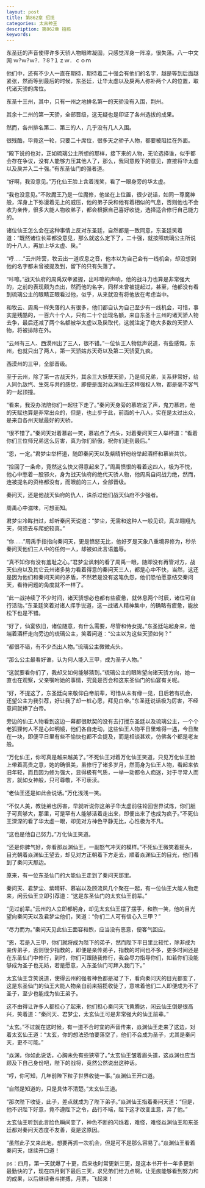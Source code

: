 ```yaml
---
layout: post
title: 第862章 招揽
categories: 太古神王
description: 第862章 招揽
keywords:
---
```


东圣廷的声音使得许多天骄人物眼眸凝固，只感觉浑身一阵凉，很失落。八一中文网   ｗ?ｗ?ｗ?．?８?１ｚｗ．ｃｏｍ

他们中，还有不少人一直在期待，期待着二十强会有他们的名字，越是等到后面越紧张，然而等到最后的时候，东圣廷，让华太虚以及戾两人弥补两个人的位置，取代诸天骄的席位。

东圣十三州，其中，只有一州之地排名第一的天骄没有入围，荆州。

其余十二州的第一天骄，全部晋级，这无疑也是印证了各州选拔的成果。

然而，各州排名第二、第三的人，几乎没有几人入围。

很残酷，毕竟这一轮，只要二十席位，很多天之骄子人物，都要被阻拦在外面。

“殿下说的也对，正如琉璃公主所想的那样，接下来的人物，无论选择谁，似乎都会存在争议，没有人能够力压其他人了，那么，我同意殿下的意见，直接将华太虚以及戾并入二十强。”有东圣仙门的强者道。

“好啊，我没意见。”万化仙王脸上含着浅笑，看了一眼身旁的华太虚。

“我也没意见。”不败魔王乃是一位魔修，他坐在上位置，很少说话，如同一尊魔神般，浑身上下弥漫着无上的威压，他的弟子戾和他有着相似的气息，否则他也不会收为亲传，很多大能人物收弟子，都会根据自己喜好收徒，选择适合修行自己能力的。

诸位仙王怎么会在这种事情上反对东圣廷，自然都是一致同意，东圣廷笑着道：“既然诸位长辈都没意见，那么就这么定下了，二十强，就按照琉璃公主所说的十八人，再加上华太虚、戾。”

“呼……”云州阵营，牧云出一道叹息之音，他本以为自己会有一线机会，却没想到他的名字都未曾被提及到，留下的只有失落了。

“咔嚓。”战天仙府的周禹双拳紧握，出咔嚓的声响，他的战斗力也算是非常强大的，之前的表现颇为杰出，然而他的名字，同样未曾被提起过，甚至，他都没有看到琉璃公主的眼睛正眼看过他，似乎，从来就没有将他放在考虑当中。

和牧云、周禹一样失落的人有很多，他们都自认为自己至少有一线机会，可惜，事实是残酷的，一百六十个人，只有二十个出现名额，来自东圣十三州的诸天骄人物去争，最后还减了两个名额被华太虚以及戾取代，这就注定了绝大多数的天骄人物，将被排除在外。

“云州有三人、西漠州出了三人，很不错。”一位仙王人物低声说道，有些感慨，东州，也就只出了两人，第一天骄姑苏天奇以及第二天骄夏九疯。

西漠州的三甲，全部晋级。

至于云州，除了第一古战天外，其余三大妖孽天骄，乃是师兄弟，关系非常好，给人同仇敌忾、生死与共的感觉，即便是面对焱渊仙王这样强权人物，都是毫不客气的一起顶撞。

“看来，我没办法陪你们一起往下走了。”秦问天身旁的慕岩说了声，鬼刀慕岩，他的天赋也算是非常出众的，但是，也止步于此，前面的十八人，实在是太过出众，是来自各州天赋最好的天骄。

“很不错了。”秦问天对着慕岩一笑，慕岩点了点头，对着秦问天三人举杯道：“看着你们三位师兄弟这么厉害，真为你们骄傲，祝你们走到最后。”

“恩，一定。”君梦尘举杯道，随即秦问天以及紫晴轩纷纷举起酒杯和慕岩共饮。

“捡回了一条命，竟然这么快又得意起来了。”周禹愤恨的看着这四人，极为不悦，他心中憋着一股邪火，身为战天仙府的绝代天骄人物，他周禹自问战力绝，然而，连被提名的资格都没有，而眼前的三人，全部晋级。

秦问天，还是他战天仙府的仇人，诛杀过他们战天仙府不少强者。

周禹心中滋味，可想而知。

君梦尘冷眸扫过，却听秦问天说道：“梦尘，无需和这种人一般见识，真龙翱翔九天，何须去与爬蛇较真。”

“你……”周禹手指指向秦问天，更是愤怒无比，他好歹是天象八重境界修为，秒杀秦问天他们三人中的任何一人，却被如此言语羞辱。

“真不知你有没有羞耻之心。”君梦尘讽刺的看了周禹一眼，随即没有再管对方，战天仙府以及其它云州诸多势力看着得意的秦问天三人，都是心中不快，当然，这还是因为他们和秦问天间的矛盾，不然若是没有这笔仇怨，他们恐怕愿意结交秦问天，看待问题的角度就不一样了。

“此一战持续了不少时间，诸天骄想必也都有些疲惫，就休息两个时辰，诸位可自行活动。”东圣廷笑着对诸人挥手说道，这一战诸人精神集中，的确略有疲惫，能放松下也是不错。

“好了，仙宴依旧，诸位随意，有什么需要，尽管和侍女提。”东圣廷站起身来，他端着酒杯走向旁边的琉璃公主，笑着问道：“公主以为这些天骄如何？”

“都很不错，有不少杰出人物。”琉璃公主微微点头。

“那么公主最看好谁，认为何人能入三甲，成为圣子人物。”

“这就要看你们了，我却又如何能够猜到。”琉璃公主的眼眸望向诸天骄方向，她一直也在观察，父亲嘱咐她的事情，究竟是否会和这东圣仙门的仙宴有关呢。

“好，不提这了，东圣廷向来敬仰白帝前辈，可惜从未有缘一见，日后若有机会，还望公主为我引荐，好让我了却一桩心愿，拜见白帝。”东圣廷说话极为厉害，不经意间就捧了白帝。

旁边的仙王人物看到这边一幕都很默契的没有去打搅东圣廷以及琉璃公主，一个个老狐狸何人不是心如明镜，他们各自走动，这些仙王人物平日里难得一遇，今日聚在一块，即便平日里有些不愉快也都不会提及，而是相谈甚欢，仿佛各个都是老友般。

“万化仙王，你可真是越来越美了。”不死仙王对着万化仙王笑道，只见万化仙王脸上带着高贵之意，她的确很美，虽修行了诸多岁月，然而身为仙王人物，看起来依旧年轻，而且因为修为强大，显得极有气质，一举一动都令人痴迷，对于寻常人而言，就如女神般，只可尊敬，不可亵渎。

“老仙王还是如此会说话。”万化浅浅一笑。

“不仅人美，教徒弟也厉害，早就听说你这弟子华太虚前往轮回世界试炼，你们胆子可真够大，那里，可是罕有人能够活着走出来，即便出来了也成为疯子。”不死仙王深深的看了华太虚一眼，却见对方神色平静无比，心性极为不凡。

“这也是他自己努力。”万化仙王笑道。

“还是你脾气好，你看那焱渊仙王，一副怒气冲天的模样。”不死仙王微笑着摇头，目光朝着焱渊仙王望去，却见对方正朝着下方走去，顺着焱渊仙王的目光，他们看到了秦问天那边。

原来，有一位东圣仙门的大能仙王走到了秦问天那里。

秦问天、君梦尘、紫晴轩、慕岩以及顾流风几个聚在一起，有一位仙王大能人物走来，闲云仙王立即引荐道：“这是东圣仙门的太玄仙王前辈。”

“见过前辈。”云州的人立即都躬身，却见太玄仙王摆了摆手，和煦一笑，他的目光望向秦问天以及君梦尘他们，笑道：“你们二人可有信心入三甲？”

“尽力而为。”秦问天见此仙王面容和煦，应当没有恶意，便客气回应。

“恩，若是入三甲，你们就将成为陛下的弟子，然而陛下平日里比较忙，除非成为亲传弟子，否则很少指教的，即便是亲传弟子，指教的时间也不多，更多时间还是在东圣仙门中修行，到时，你们可跟随我修行，我会尽力指导你们，如若你们没能够成为圣子也无妨，若是愿意，入东圣仙门可拜入我门下。”

太玄仙王含笑说道，使得云州的强者神色都是凝了下，看向秦问天的目光都变了，这是东圣仙门的仙王大能人物亲自前来招揽收徒了，意味着他们二人即便成为不了圣子，至少也能成为仙王弟子。

这不由得让许多人都担心了起来，他们担心秦问天飞黄腾达，闲云仙王倒是很高兴，笑着道：“秦问天、君梦尘，太玄仙王可是非常强大的仙王前辈。”

“太玄。”不过就在这时候，有一道不合时宜的声音传来，焱渊仙王走来了这边，对着太玄仙王道：“太玄，你的想法恐怕要落空了，他们不会成为圣子，尤其是秦问天，更不可能。”

“焱渊，你如此说话，心胸未免有些狭窄了。”太玄仙王皱着眉头道，这焱渊也应当顾及下自己身份吧，陛下的战将，竟然公然说出这种话。

“哼，你可知，几年前陛下粒子世界收徒一事。”焱渊仙王开口道。

“自然是知道的，只是具体不清楚。”太玄仙王道。

“那次陛下收徒，此子，差点就成为了陛下弟子。”焱渊仙王指着秦问天道：“但是，他不识陛下好意，竟不遵陛下之令，品行不端，陛下这才改变主意，弃了他。”

太玄仙王听到此言脸色瞬间变了，神色不断的闪烁着，难怪，难怪焱渊仙王和东圣廷都对秦问天态度不友善，竟是这原因。

“虽然此子又来此地，想要再抓一次机会，但是可不是那么容易了。”焱渊仙王看着秦问天，继续开口道！

ps：四月，第一天就爆了十更，后来也时常更新三更，是这本书开书一年多更新最勤快的了，现在四月剩下最后三天，求兄弟们给力点啊，让无痕能够看到努力和的成果，以后继续奋斗拼搏，月票，飞起来！
